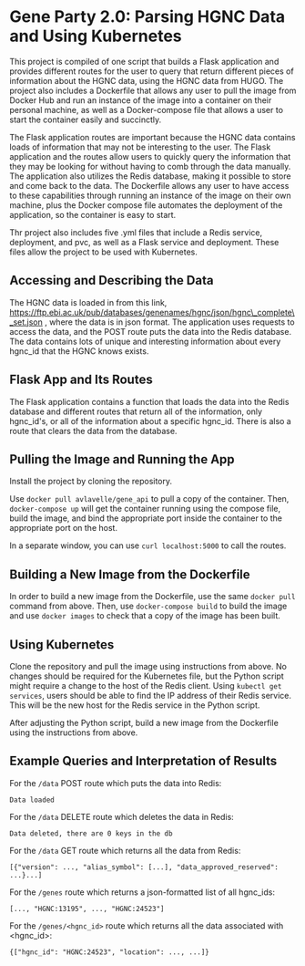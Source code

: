 # Gene Party 2.0: Parsing HGNC Data and Using Kubernetes

This project is compiled of one script that builds a Flask application and provides different routes for the user to query that return different pieces of information about the HGNC data, using the HGNC data from HUGO. The project also includes a Dockerfile that allows any user to pull the image from Docker Hub and run an instance of the image into a container on their personal machine, as well as a Docker-compose file that allows a user to start the container easily and succinctly.

The Flask application routes are important because the HGNC data contains loads of information that may not be interesting to the user. The Flask application and the routes allow users to quickly query the information that they may be looking for without having to comb through the data manually. The application also utilizes the Redis database, making it possible to store and come back to the data. The Dockerfile allows any user to have access to these capabilities through running an instance of the image on their own machine, plus the Docker compose file automates the deployment of the application, so the container is easy to start. 

Thr project also includes five .yml files that include a Redis service, deployment, and pvc, as well as a Flask service and deployment. These files allow the project to be used with Kubernetes.

## Accessing and Describing the Data
 
The HGNC data is loaded in from this link, https://ftp.ebi.ac.uk/pub/databases/genenames/hgnc/json/hgnc\_complete\_set.json , where the data is in json format. The application uses requests to access the data, and the POST route puts the data into the Redis database. The data contains lots of unique and interesting information about every hgnc\_id that the HGNC knows exists.

## Flask App and Its Routes

The Flask application contains a function that loads the data into the Redis database and different routes that return all of the information, only hgnc\_id's, or all of the information about a specific hgnc\_id. There is also a route that clears the data from the database.

## Pulling the Image and Running the App

Install the project by cloning the repository. 

Use ```docker pull avlavelle/gene_api``` to pull a copy of the container.
Then, ```docker-compose up``` will get the container running using the compose file, build the image, and bind the appropriate port inside the container to the appropriate port on the host.

In a separate window, you can use ``` curl localhost:5000 ``` to call the routes.

## Building a New Image from the Dockerfile

In order to build a new image from the Dockerfile, use the same ```docker pull``` command from above. 
Then, use ```docker-compose build``` to build the image and use ```docker images``` to check that a copy of the image has been built.

## Using Kubernetes

Clone the repository and pull the image using instructions from above. No changes should be required for the Kubernetes file, but the Python script might require a change to the host of the Redis client. Using ```kubectl get services```, users should be able to find the IP address of their Redis service. This will be the new host for the Redis service in the Python script.

After adjusting the Python script, build a new image from the Dockerfile using the instructions from above. 

## Example Queries and Interpretation of Results

For the ```/data``` POST route which puts the data into Redis:
```
Data loaded
```

For the ```/data``` DELETE route which deletes the data in Redis:
```
Data deleted, there are 0 keys in the db
```

For the ```/data``` GET route which returns all the data from Redis:
```
[{"version": ..., "alias_symbol": [...], "data_approved_reserved": ...}...]
```

For the ```/genes``` route which returns a json-formatted list of all hgnc_ids:
```
[..., "HGNC:13195", ..., "HGNC:24523"]
```

For the ```/genes/<hgnc_id>``` route which returns all the data associated with <hgnc_id>:
```
{["hgnc_id": "HGNC:24523", "location": ..., ...]}
```
